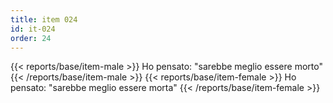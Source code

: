 ```yaml
---
title: item 024
id: it-024
order: 24
---
```

{{< reports/base/item-male >}}
  Ho pensato: "sarebbe meglio essere morto"
{{< /reports/base/item-male >}}
{{< reports/base/item-female >}}
  Ho pensato: "sarebbe meglio essere morta"
{{< /reports/base/item-female >}}